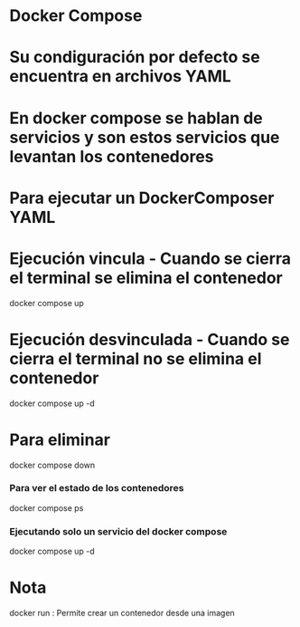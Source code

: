 # Docker Compose
# Su condiguración por defecto se encuentra en archivos YAML
# En docker compose se hablan de servicios y son estos servicios que levantan los contenedores


# Para ejecutar un DockerComposer YAML
# Ejecución vincula - Cuando se cierra el terminal se elimina el contenedor
docker compose up

# Ejecución desvinculada - Cuando se cierra el terminal no se elimina el contenedor
docker compose up -d

# Para eliminar
docker compose down

### Para ver el estado de los contenedores
docker compose ps

### Ejecutando solo un servicio del docker compose

docker compose up -d <NAME SERVICES>


# Nota 
docker run : Permite crear un contenedor desde una imagen